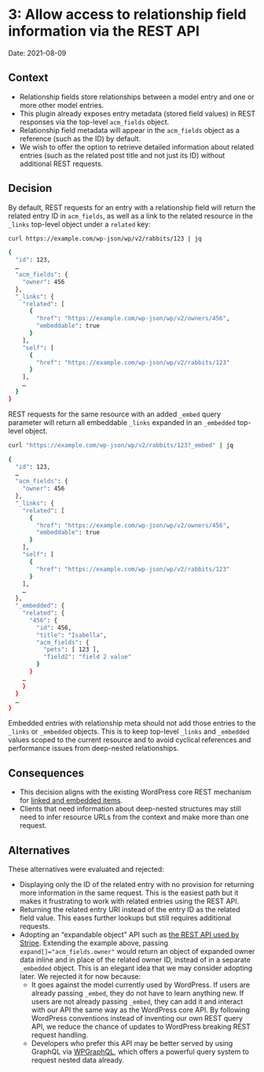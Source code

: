 3: Allow access to relationship field information via the REST API
==================================================================

Date: 2021-08-09

Context
-------

- Relationship fields store relationships between a model entry and one or more other model entries.
- This plugin already exposes entry metadata (stored field values) in REST responses via the top-level `acm_fields` object.
- Relationship field metadata will appear in the `acm_fields` object as a reference (such as the ID) by default.
- We wish to offer the option to retrieve detailed information about related entries (such as the related post title and not just its ID) without additional REST requests.

Decision
--------

By default, REST requests for an entry with a relationship field will return the related entry ID in `acm_fields`, as well as a link to the related resource in the `_links` top-level object under a `related` key:

```sh
curl https://example.com/wp-json/wp/v2/rabbits/123 | jq

{
  "id": 123,
  …
  "acm_fields": {
    "owner": 456
  },
  "_links": {
    "related": [
      {
        "href": "https://example.com/wp-json/wp/v2/owners/456",
        "embeddable": true
      }
    ],
    "self": [
      {
        "href": "https://example.com/wp-json/wp/v2/rabbits/123"
      }
    ],
    …
  }
}
```

REST requests for the same resource with an added `_embed` query parameter will return all embeddable `_links` expanded in an `_embedded` top-level object.

```sh
curl "https://example.com/wp-json/wp/v2/rabbits/123?_embed" | jq

{
  "id": 123,
  …
  "acm_fields": {
    "owner": 456
  },
  "_links": {
    "related": [
      {
        "href": "https://example.com/wp-json/wp/v2/owners/456",
        "embeddable": true
      }
    ],
    "self": [
      {
        "href": "https://example.com/wp-json/wp/v2/rabbits/123"
      }
    ],
    …
  },
  "_embedded": {
    "related": {
      "456": {
        "id": 456,
        "title": "Isabella",
        "acm_fields": {
          "pets": [ 123 ],
		  "field2": "field 2 value"
        }
      }
    …
    }
  }
  …
}
```

Embedded entries with relationship meta should not add those entries to the `_links` or `_embedded` objects. This is to keep top-level `_links` and `_embedded` values scoped to the current resource and to avoid cyclical references and performance issues from deep-nested relationships.

Consequences
------------

- This decision aligns with the existing WordPress core REST mechanism for [linked and embedded items](https://developer.wordpress.org/rest-api/using-the-rest-api/linking-and-embedding/).
- Clients that need information about deep-nested structures may still need to infer resource URLs from the context and make more than one request.

Alternatives
------------

These alternatives were evaluated and rejected:

- Displaying only the ID of the related entry with no provision for returning more information in the same request. This is the easiest path but it makes it frustrating to work with related entries using the REST API.
- Returning the related entry URI instead of the entry ID as the related field value. This eases further lookups but still requires additional requests.
- Adopting an “expandable object” API such as [the REST API used by Stripe](https://stripe.com/docs/api/expanding_objects). Extending the example above, passing `expand[]="acm_fields.owner"` would return an object of expanded owner data inline and in place of the related owner ID, instead of in a separate `_embedded` object. This is an elegant idea that we may consider adopting later. We rejected it for now because:
    - It goes against the model currently used by WordPress. If users are already passing `_embed`, they do not have to learn anything new. If users are not already passing `_embed`, they can add it and interact with our API the same way as the WordPress core API. By following WordPress conventions instead of inventing our own REST query API, we reduce the chance of updates to WordPress breaking REST request handling.
    - Developers who prefer this API may be better served by using GraphQL via [WPGraphQL](https://www.wpgraphql.com/), which offers a powerful query system to request nested data already.
